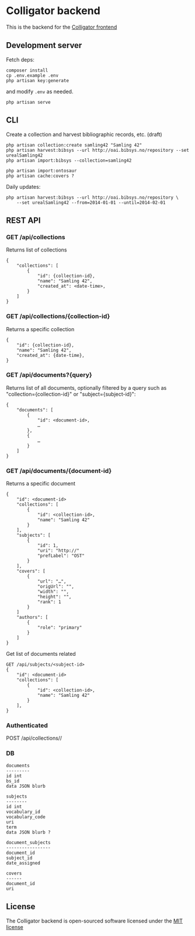# Colligator backend

This is the backend for the [Colligator frontend](https://github.com/scriptotek/colligator-frontend)

## Development server

Fetch deps:

	composer install
	cp .env.example .env
	php artisan key:generate

and modify `.env` as needed.

	php artisan serve

## CLI

Create a collection and harvest bibliographic records, etc. (draft)

	php artisan collection:create samling42 "Samling 42"
	php artisan harvest:bibsys --url http://oai.bibsys.no/repository --set urealSamling42 
	php artisan import:bibsys --collection=samling42 

	php artisan import:ontosaur
	php artisan cache:covers ?


Daily updates:

	php artisan harvest:bibsys --url http://oai.bibsys.no/repository \
  		--set urealSamling42 --from=2014-01-01 --until=2014-02-01

## REST API

### GET /api/collections

Returns list of collections

	{
		"collections": [
			{
				"id": {collection-id},
				"name": "Samling 42",
				"created_at": <date-time>,
			}
		]
	}

### GET /api/collections/{collection-id}

Returns a specific collection

	{
		"id": {collection-id},
		"name": "Samling 42",
		"created_at": {date-time},
	}


### GET /api/documents?{query}

Returns list of all documents, optionally filtered by a query such as "collection={collection-id}"
or "subject={subject-id}":

	{
		"documents": [
			{
				"id": <document-id>,
				…
			},
			{
				…
			}
		]
	}

### GET /api/documents/{document-id}

Returns a specific document

	{
		"id": <document-id>
		"collections": [
			{
				"id": <collection-id>,
				"name": "Samling 42"
			}
		],
		"subjects": [
			{
				"id": 1,
				"uri": "http://"
				"prefLabel": "OST"
			}
		],
		"covers": [
			{
				"url": "…",
				"origUrl": "",
				"width": "",
				"height": "",
				"rank": 1
			}
		]
		"authors": [
			{
				"role": "primary"
			}
		]
	}

Get list of documents related 

	GET /api/subjects/<subject-id>
	{
		"id": <document-id>
		"collections": [
			{
				"id": <collection-id>,
				"name": "Samling 42"
			}
		],
	}


### Authenticated

POST /api/collections/<collection-id>/<document-id>



### DB


	documents
	---------
	id int
	bs_id 
	data JSON blurb

	subjects
	--------
	id int
	vocabulary_id
	vocabulary_code
	uri
	term
	data JSON blurb ?

	document_subjects
	-----------------
	document_id
	subject_id
	date_assigned

	covers
	------
	document_id
	uri



## License

The Colligator backend is open-sourced software licensed under the [MIT license](http://opensource.org/licenses/MIT)
